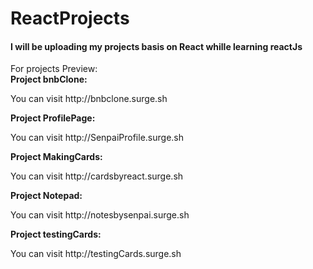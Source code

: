 # ReactProjects
<h4>I will be uploading my projects basis on React whille learning reactJs</h4>
For projects Preview:
</br>
<b>Project bnbClone:</b>
<p>You can visit http://bnbclone.surge.sh</p>
<b>Project ProfilePage:</b>
<p>You can visit http://SenpaiProfile.surge.sh</p>
<b>Project MakingCards:</b>
<p>You can visit http://cardsbyreact.surge.sh</p>
<b>Project Notepad:</b>
<p>You can visit http://notesbysenpai.surge.sh</p>
<b>Project testingCards:</b>
<p>You can visit http://testingCards.surge.sh</p>
